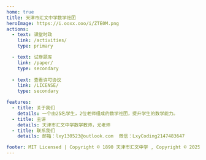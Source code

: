 ```yaml
---
home: true
title: 天津市汇文中学数学社团
heroImage: https://i.ooxx.ooo/i/ZTE0M.png
actions:
  - text: 课堂时政
    link: /activities/
    type: primary

  - text: 试卷题库
    link: /paper/
    type: secondary
  
  - text: 查看许可协议
    link: /LICENSE/
    type: secondary

features:
  - title: 关于我们
    details: 一个由25名学生，2位老师组成的数学社团，提升学生的数学能力。
  - title: 主讲
    details: 天津市汇文中学数学教师，尤老师
  - title: 联系我们
    details: 邮箱：lxy130523@outlook.com  微信：LxyCoding2147483647

footer: MIT Licensed | Copyright © 1890 天津市汇文中学 , Copyright © 2025 Liuxiyu's Community All rights reserved.
---
```

